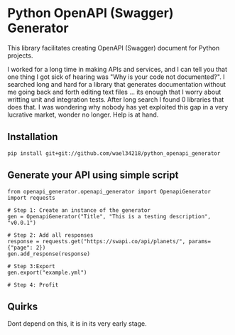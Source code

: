 # Python OpenAPI (Swagger) Generator
This library facilitates creating OpenAPI (Swagger) document for Python projects.

I worked for a long time in making APIs and services, and I can tell you that one thing I got sick of hearing was "Why is your code not documented?".
I searched long and hard for a library that generates documentation without me going back and forth editing text files ... its enough that I worry about writting unit and integration tests.
After long search I found 0 libraries that does that.
I was wondering why nobody has yet exploited this gap in a very lucrative market, wonder no longer. Help is at hand.

## Installation

```
pip install git+git://github.com/wael34218/python_openapi_generator
```

## Generate your API using simple script

```
from openapi_generator.openapi_generator import OpenapiGenerator
import requests

# Step 1: Create an instance of the generator
gen = OpenapiGenerator("Title", "This is a testing description", "v0.0.1")

# Step 2: Add all responses
response = requests.get("https://swapi.co/api/planets/", params={"page": 2})
gen.add_response(response)

# Step 3:Export
gen.export("example.yml")

# Step 4: Profit
```

## Quirks

Dont depend on this, it is in its very early stage.
